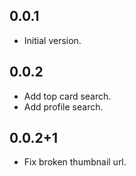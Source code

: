 ## 0.0.1

- Initial version.


## 0.0.2

- Add top card search.
- Add profile search.

## 0.0.2+1

- Fix broken thumbnail url.